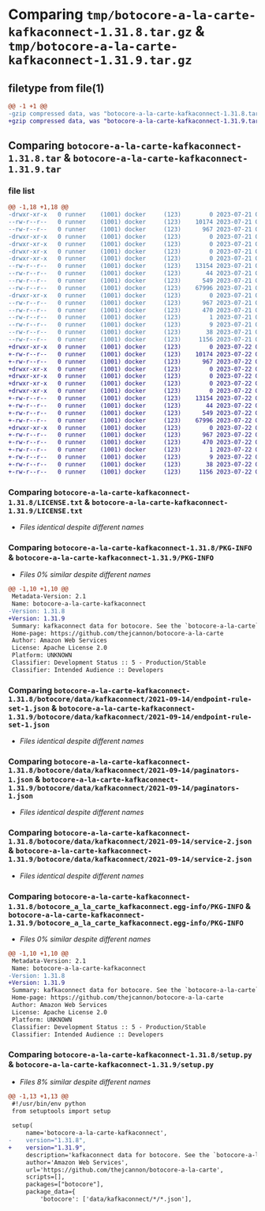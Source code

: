 # Comparing `tmp/botocore-a-la-carte-kafkaconnect-1.31.8.tar.gz` & `tmp/botocore-a-la-carte-kafkaconnect-1.31.9.tar.gz`

## filetype from file(1)

```diff
@@ -1 +1 @@
-gzip compressed data, was "botocore-a-la-carte-kafkaconnect-1.31.8.tar", last modified: Fri Jul 21 01:21:34 2023, max compression
+gzip compressed data, was "botocore-a-la-carte-kafkaconnect-1.31.9.tar", last modified: Sat Jul 22 01:20:36 2023, max compression
```

## Comparing `botocore-a-la-carte-kafkaconnect-1.31.8.tar` & `botocore-a-la-carte-kafkaconnect-1.31.9.tar`

### file list

```diff
@@ -1,18 +1,18 @@
-drwxr-xr-x   0 runner    (1001) docker     (123)        0 2023-07-21 01:21:34.199156 botocore-a-la-carte-kafkaconnect-1.31.8/
--rw-r--r--   0 runner    (1001) docker     (123)    10174 2023-07-21 01:21:34.000000 botocore-a-la-carte-kafkaconnect-1.31.8/LICENSE.txt
--rw-r--r--   0 runner    (1001) docker     (123)      967 2023-07-21 01:21:34.195156 botocore-a-la-carte-kafkaconnect-1.31.8/PKG-INFO
-drwxr-xr-x   0 runner    (1001) docker     (123)        0 2023-07-21 01:21:34.195156 botocore-a-la-carte-kafkaconnect-1.31.8/botocore/
-drwxr-xr-x   0 runner    (1001) docker     (123)        0 2023-07-21 01:21:34.195156 botocore-a-la-carte-kafkaconnect-1.31.8/botocore/data/
-drwxr-xr-x   0 runner    (1001) docker     (123)        0 2023-07-21 01:21:34.195156 botocore-a-la-carte-kafkaconnect-1.31.8/botocore/data/kafkaconnect/
-drwxr-xr-x   0 runner    (1001) docker     (123)        0 2023-07-21 01:21:34.195156 botocore-a-la-carte-kafkaconnect-1.31.8/botocore/data/kafkaconnect/2021-09-14/
--rw-r--r--   0 runner    (1001) docker     (123)    13154 2023-07-21 01:21:06.000000 botocore-a-la-carte-kafkaconnect-1.31.8/botocore/data/kafkaconnect/2021-09-14/endpoint-rule-set-1.json
--rw-r--r--   0 runner    (1001) docker     (123)       44 2023-07-21 01:21:06.000000 botocore-a-la-carte-kafkaconnect-1.31.8/botocore/data/kafkaconnect/2021-09-14/examples-1.json
--rw-r--r--   0 runner    (1001) docker     (123)      549 2023-07-21 01:21:06.000000 botocore-a-la-carte-kafkaconnect-1.31.8/botocore/data/kafkaconnect/2021-09-14/paginators-1.json
--rw-r--r--   0 runner    (1001) docker     (123)    67996 2023-07-21 01:21:06.000000 botocore-a-la-carte-kafkaconnect-1.31.8/botocore/data/kafkaconnect/2021-09-14/service-2.json
-drwxr-xr-x   0 runner    (1001) docker     (123)        0 2023-07-21 01:21:34.195156 botocore-a-la-carte-kafkaconnect-1.31.8/botocore_a_la_carte_kafkaconnect.egg-info/
--rw-r--r--   0 runner    (1001) docker     (123)      967 2023-07-21 01:21:34.000000 botocore-a-la-carte-kafkaconnect-1.31.8/botocore_a_la_carte_kafkaconnect.egg-info/PKG-INFO
--rw-r--r--   0 runner    (1001) docker     (123)      470 2023-07-21 01:21:34.000000 botocore-a-la-carte-kafkaconnect-1.31.8/botocore_a_la_carte_kafkaconnect.egg-info/SOURCES.txt
--rw-r--r--   0 runner    (1001) docker     (123)        1 2023-07-21 01:21:34.000000 botocore-a-la-carte-kafkaconnect-1.31.8/botocore_a_la_carte_kafkaconnect.egg-info/dependency_links.txt
--rw-r--r--   0 runner    (1001) docker     (123)        9 2023-07-21 01:21:34.000000 botocore-a-la-carte-kafkaconnect-1.31.8/botocore_a_la_carte_kafkaconnect.egg-info/top_level.txt
--rw-r--r--   0 runner    (1001) docker     (123)       38 2023-07-21 01:21:34.199156 botocore-a-la-carte-kafkaconnect-1.31.8/setup.cfg
--rw-r--r--   0 runner    (1001) docker     (123)     1156 2023-07-21 01:21:34.000000 botocore-a-la-carte-kafkaconnect-1.31.8/setup.py
+drwxr-xr-x   0 runner    (1001) docker     (123)        0 2023-07-22 01:20:36.253093 botocore-a-la-carte-kafkaconnect-1.31.9/
+-rw-r--r--   0 runner    (1001) docker     (123)    10174 2023-07-22 01:20:36.000000 botocore-a-la-carte-kafkaconnect-1.31.9/LICENSE.txt
+-rw-r--r--   0 runner    (1001) docker     (123)      967 2023-07-22 01:20:36.253093 botocore-a-la-carte-kafkaconnect-1.31.9/PKG-INFO
+drwxr-xr-x   0 runner    (1001) docker     (123)        0 2023-07-22 01:20:36.253093 botocore-a-la-carte-kafkaconnect-1.31.9/botocore/
+drwxr-xr-x   0 runner    (1001) docker     (123)        0 2023-07-22 01:20:36.253093 botocore-a-la-carte-kafkaconnect-1.31.9/botocore/data/
+drwxr-xr-x   0 runner    (1001) docker     (123)        0 2023-07-22 01:20:36.253093 botocore-a-la-carte-kafkaconnect-1.31.9/botocore/data/kafkaconnect/
+drwxr-xr-x   0 runner    (1001) docker     (123)        0 2023-07-22 01:20:36.253093 botocore-a-la-carte-kafkaconnect-1.31.9/botocore/data/kafkaconnect/2021-09-14/
+-rw-r--r--   0 runner    (1001) docker     (123)    13154 2023-07-22 01:20:09.000000 botocore-a-la-carte-kafkaconnect-1.31.9/botocore/data/kafkaconnect/2021-09-14/endpoint-rule-set-1.json
+-rw-r--r--   0 runner    (1001) docker     (123)       44 2023-07-22 01:20:09.000000 botocore-a-la-carte-kafkaconnect-1.31.9/botocore/data/kafkaconnect/2021-09-14/examples-1.json
+-rw-r--r--   0 runner    (1001) docker     (123)      549 2023-07-22 01:20:09.000000 botocore-a-la-carte-kafkaconnect-1.31.9/botocore/data/kafkaconnect/2021-09-14/paginators-1.json
+-rw-r--r--   0 runner    (1001) docker     (123)    67996 2023-07-22 01:20:09.000000 botocore-a-la-carte-kafkaconnect-1.31.9/botocore/data/kafkaconnect/2021-09-14/service-2.json
+drwxr-xr-x   0 runner    (1001) docker     (123)        0 2023-07-22 01:20:36.253093 botocore-a-la-carte-kafkaconnect-1.31.9/botocore_a_la_carte_kafkaconnect.egg-info/
+-rw-r--r--   0 runner    (1001) docker     (123)      967 2023-07-22 01:20:36.000000 botocore-a-la-carte-kafkaconnect-1.31.9/botocore_a_la_carte_kafkaconnect.egg-info/PKG-INFO
+-rw-r--r--   0 runner    (1001) docker     (123)      470 2023-07-22 01:20:36.000000 botocore-a-la-carte-kafkaconnect-1.31.9/botocore_a_la_carte_kafkaconnect.egg-info/SOURCES.txt
+-rw-r--r--   0 runner    (1001) docker     (123)        1 2023-07-22 01:20:36.000000 botocore-a-la-carte-kafkaconnect-1.31.9/botocore_a_la_carte_kafkaconnect.egg-info/dependency_links.txt
+-rw-r--r--   0 runner    (1001) docker     (123)        9 2023-07-22 01:20:36.000000 botocore-a-la-carte-kafkaconnect-1.31.9/botocore_a_la_carte_kafkaconnect.egg-info/top_level.txt
+-rw-r--r--   0 runner    (1001) docker     (123)       38 2023-07-22 01:20:36.253093 botocore-a-la-carte-kafkaconnect-1.31.9/setup.cfg
+-rw-r--r--   0 runner    (1001) docker     (123)     1156 2023-07-22 01:20:36.000000 botocore-a-la-carte-kafkaconnect-1.31.9/setup.py
```

### Comparing `botocore-a-la-carte-kafkaconnect-1.31.8/LICENSE.txt` & `botocore-a-la-carte-kafkaconnect-1.31.9/LICENSE.txt`

 * *Files identical despite different names*

### Comparing `botocore-a-la-carte-kafkaconnect-1.31.8/PKG-INFO` & `botocore-a-la-carte-kafkaconnect-1.31.9/PKG-INFO`

 * *Files 0% similar despite different names*

```diff
@@ -1,10 +1,10 @@
 Metadata-Version: 2.1
 Name: botocore-a-la-carte-kafkaconnect
-Version: 1.31.8
+Version: 1.31.9
 Summary: kafkaconnect data for botocore. See the `botocore-a-la-carte` package for more info.
 Home-page: https://github.com/thejcannon/botocore-a-la-carte
 Author: Amazon Web Services
 License: Apache License 2.0
 Platform: UNKNOWN
 Classifier: Development Status :: 5 - Production/Stable
 Classifier: Intended Audience :: Developers
```

### Comparing `botocore-a-la-carte-kafkaconnect-1.31.8/botocore/data/kafkaconnect/2021-09-14/endpoint-rule-set-1.json` & `botocore-a-la-carte-kafkaconnect-1.31.9/botocore/data/kafkaconnect/2021-09-14/endpoint-rule-set-1.json`

 * *Files identical despite different names*

### Comparing `botocore-a-la-carte-kafkaconnect-1.31.8/botocore/data/kafkaconnect/2021-09-14/paginators-1.json` & `botocore-a-la-carte-kafkaconnect-1.31.9/botocore/data/kafkaconnect/2021-09-14/paginators-1.json`

 * *Files identical despite different names*

### Comparing `botocore-a-la-carte-kafkaconnect-1.31.8/botocore/data/kafkaconnect/2021-09-14/service-2.json` & `botocore-a-la-carte-kafkaconnect-1.31.9/botocore/data/kafkaconnect/2021-09-14/service-2.json`

 * *Files identical despite different names*

### Comparing `botocore-a-la-carte-kafkaconnect-1.31.8/botocore_a_la_carte_kafkaconnect.egg-info/PKG-INFO` & `botocore-a-la-carte-kafkaconnect-1.31.9/botocore_a_la_carte_kafkaconnect.egg-info/PKG-INFO`

 * *Files 0% similar despite different names*

```diff
@@ -1,10 +1,10 @@
 Metadata-Version: 2.1
 Name: botocore-a-la-carte-kafkaconnect
-Version: 1.31.8
+Version: 1.31.9
 Summary: kafkaconnect data for botocore. See the `botocore-a-la-carte` package for more info.
 Home-page: https://github.com/thejcannon/botocore-a-la-carte
 Author: Amazon Web Services
 License: Apache License 2.0
 Platform: UNKNOWN
 Classifier: Development Status :: 5 - Production/Stable
 Classifier: Intended Audience :: Developers
```

### Comparing `botocore-a-la-carte-kafkaconnect-1.31.8/setup.py` & `botocore-a-la-carte-kafkaconnect-1.31.9/setup.py`

 * *Files 8% similar despite different names*

```diff
@@ -1,13 +1,13 @@
 #!/usr/bin/env python
 from setuptools import setup
 
 setup(
     name='botocore-a-la-carte-kafkaconnect',
-    version="1.31.8",
+    version="1.31.9",
     description='kafkaconnect data for botocore. See the `botocore-a-la-carte` package for more info.',
     author='Amazon Web Services',
     url='https://github.com/thejcannon/botocore-a-la-carte',
     scripts=[],
     packages=["botocore"],
     package_data={
         'botocore': ['data/kafkaconnect/*/*.json'],
```

